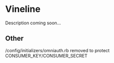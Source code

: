 # Vineline #

Description coming soon...

## Other ##

/config/initializers/omniauth.rb removed to protect CONSUMER_KEY/CONSUMER_SECRET